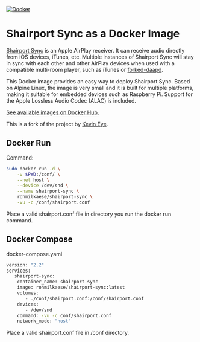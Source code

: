 [![Docker](https://github.com/rohmilchkaese/shairport-sync/workflows/Docker/badge.svg)](https://hub.docker.com/repository/docker/rohmilkaese/shairport-sync/general)

# Shairport Sync as a Docker Image

[Shairport Sync](https://github.com/mikebrady/shairport-sync) is an Apple AirPlay receiver. It can receive audio directly from iOS devices, iTunes, etc. Multiple instances of Shairport Sync will stay in sync with each other and other AirPlay devices when used with a compatible multi-room player, such as iTunes or [forked-daapd](https://github.com/jasonmc/forked-daapd).

This Docker image provides an easy way to deploy Shairport Sync. Based on Alpine Linux, the image is very small and it is built for multiple platforms, making it suitable for embedded devices such as Raspberry Pi. Support for the Apple Lossless Audio Codec (ALAC) is included.

[See available images on Docker Hub.](https://hub.docker.com/r/rohmilkaese/shairport-sync)

This is a fork of the project by [Kevin Eye](https://github.com/kevineye/docker-shairport-sync).


## Docker Run

Command:

```bash
sudo docker run -d \
    -v $PWD:/conf/ \
    --net host \
    --device /dev/snd \
    --name shairport-sync \
    rohmilkaese/shairport-sync \
    -vu -c /conf/shairport.conf
```
Place a valid shairport.conf file in directory you run the docker run command.

## Docker Compose

docker-compose.yaml
```bash
version: "2.2"
services:
   shairport-sync:
    container_name: shairport-sync
    image: rohmilkaese/shairport-sync:latest
    volumes:
       - ./conf/shairport.conf:/conf/shairport.conf
    devices:
       - /dev/snd
    command: -vu -c conf/shairport.conf
    network_mode: "host"
```
Place a valid shairport.conf file in /conf directory.
